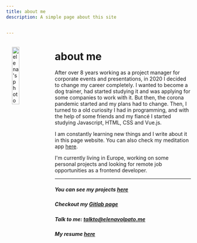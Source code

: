 ```yaml
---
title: about me
description: A simple page about this site


---
```


<img width="20%" style="float: left; margin: 1rem;" src="/assets/elena_2021.JPG" alt="elena's photo">

# about me

After over 8 years working as a project manager for corporate events and presentations, in 2020 I decided to change my career completely. I wanted to become a dog trainer, had started studying it and was applying for some companies to work with it. But then, the corona pandemic started and my plans had to change. Then, I turned to a old curiosity I had in programming, and with the help of some friends and my fiancé I started studying Javascript, HTML, CSS and Vue.js. 

I am constantly learning new things and I write about it in this page website. You can also check my meditation app [here](https://meditate.elenavolpato.me/).

I'm currently living in Europe, working on some personal projects and looking for remote job opportunities as a frontend developer.

  


_____

##### You can see my projects [here](/projects/)
##### Checkout my [Gitlab page](https://gitlab.com/elena_volpato)
##### Talk to me: talkto@elenavolpato.me
##### My resume [here](/assets/ResumeElenaVolpato.pdf) 
